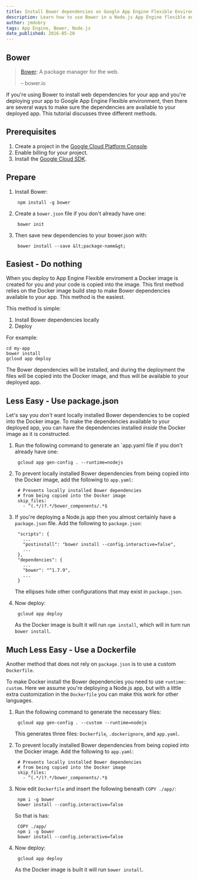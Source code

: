 ```yaml
---
title: Install Bower dependencies on Google App Engine Flexible Environment
description: Learn how to use Bower in a Node.js App Engine flexible environment app.
author: jmdobry
tags: App Engine, Bower, Node.js
date_published: 2016-05-20
---
```

## Bower

> [Bower][bower]: A package manager for the web.
>
> – bower.io

If you're using Bower to install web dependencies for your app and you're
deploying your app to Google App Engine Flexible environment, then there are
several ways to make sure the dependencies are available to your deployed app.
This tutorial discusses three different methods.

## Prerequisites

1. Create a project in the [Google Cloud Platform Console](https://console.cloud.google.com/).
1. Enable billing for your project.
1. Install the [Google Cloud SDK](https://cloud.google.com/sdk/).

## Prepare

1. Install Bower:

        npm install -g bower

1. Create a `bower.json` file if you don't already have one:

        bower init

1. Then save new dependencies to your bower.json with:

        bower install --save &lt;package-name&gt;

## Easiest - Do nothing

When you deploy to App Engine Flexible enviroment a Docker image is created for
you and your code is copied into the image. This first method relies on the
Docker image build step to make Bower dependencies available to your app. This
method is the easiest.

This method is simple:

1. Install Bower dependencies locally
1. Deploy

For example:

    cd my-app
    bower install
    gcloud app deploy

The Bower dependencies will be installed, and during the deployment the files
will be copied into the Docker image, and thus will be available to your
deployed app.

## Less Easy - Use package.json

Let's say you _don't_ want locally installed Bower dependencies to be copied
into the Docker image. To make the dependencies available to your deployed app,
you can have the dependencies installed _inside_ the Docker image as it is
constructed.

1. Run the following command to generate an `app.yaml file if you don't already
have one:

        gcloud app gen-config . --runtime=nodejs

1. To prevent locally installed Bower dependencies from being copied into the
Docker image, add the following to `app.yaml`:

        # Prevents locally installed Bower dependencies
        # from being copied into the Docker image
        skip_files:
          - ^(.*/)?.*/bower_components/.*$

1. If you're deploying a Node.js app then you almost certainly have a
`package.json` file. Add the following to `package.json`:

        "scripts": {
          ...
          "postinstall": "bower install --config.interactive=false",
          ...
        },
        "dependencies": {
          ...
          "bower": "^1.7.9",
          ...
        }

    The ellipses hide other configurations that may exist in `package.json`.

1. Now deploy:

        gcloud app deploy

    As the Docker image is built it will run `npm install`, which will in turn
    run `bower install`.

## Much Less Easy - Use a Dockerfile

Another method that does not rely on `package.json` is to use a custom
`Dockerfile`.

To make Docker install the Bower dependencies you need to use `runtime: custom`.
Here we assume you're deploying a Node.js app, but with a little extra
customization in the `Dockerfile` you can make this work for other languages.

1. Run the following command to generate the necessary files:

        gcloud app gen-config . --custom --runtime=nodejs

    This generates three files: `Dockerfile`, `.dockerignore`, and `app.yaml`.

1. To prevent locally installed Bower dependencies from being copied into the
Docker image. Add the following to `app.yaml`:

        # Prevents locally installed Bower dependencies
        # from being copied into the Docker image
        skip_files:
          - ^(.*/)?.*/bower_components/.*$

1. Now edit `Dockerfile` and insert the following beneath `COPY ./app/`:

        npm i -g bower
        bower install --config.interactive=false

    So that is has:

        COPY ./app/
        npm i -g bower
        bower install --config.interactive=false

1. Now deploy:

        gcloud app deploy

    As the Docker image is built it will run `bower install`.

[bower]: http://bower.io/
